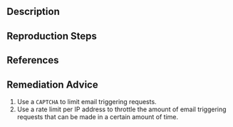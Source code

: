 ## Description


## Reproduction Steps


## References


## Remediation Advice

1. Use a `CAPTCHA` to limit email triggering requests.
2. Use a rate limit per IP address to throttle the amount of email triggering requests that can be made in a certain amount of time.
